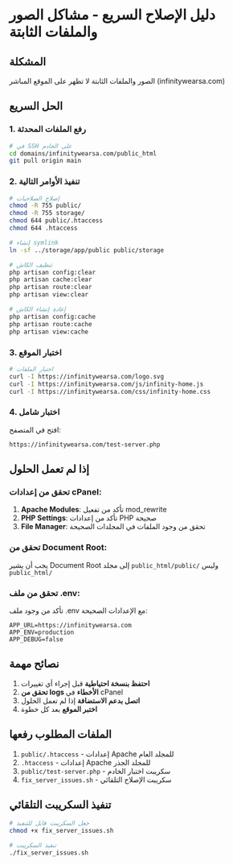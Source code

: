 # دليل الإصلاح السريع - مشاكل الصور والملفات الثابتة

## المشكلة
الصور والملفات الثابتة لا تظهر على الموقع المباشر (infinitywearsa.com)

## الحل السريع

### 1. رفع الملفات المحدثة
```bash
# في SSH على الخادم
cd domains/infinitywearsa.com/public_html
git pull origin main
```

### 2. تنفيذ الأوامر التالية
```bash
# إصلاح الصلاحيات
chmod -R 755 public/
chmod -R 755 storage/
chmod 644 public/.htaccess
chmod 644 .htaccess

# إنشاء symlink
ln -sf ../storage/app/public public/storage

# تنظيف الكاش
php artisan config:clear
php artisan cache:clear
php artisan route:clear
php artisan view:clear

# إعادة إنشاء الكاش
php artisan config:cache
php artisan route:cache
php artisan view:cache
```

### 3. اختبار الموقع
```bash
# اختبار الملفات
curl -I https://infinitywearsa.com/logo.svg
curl -I https://infinitywearsa.com/js/infinity-home.js
curl -I https://infinitywearsa.com/css/infinity-home.css
```

### 4. اختبار شامل
افتح في المتصفح:
```
https://infinitywearsa.com/test-server.php
```

## إذا لم تعمل الحلول

### تحقق من إعدادات cPanel:
1. **Apache Modules**: تأكد من تفعيل mod_rewrite
2. **PHP Settings**: تأكد من إعدادات PHP صحيحة
3. **File Manager**: تحقق من وجود الملفات في المجلدات الصحيحة

### تحقق من Document Root:
يجب أن يشير Document Root إلى مجلد `public_html/public/` وليس `public_html/`

### تحقق من ملف .env:
تأكد من وجود ملف .env مع الإعدادات الصحيحة:
```env
APP_URL=https://infinitywearsa.com
APP_ENV=production
APP_DEBUG=false
```

## نصائح مهمة

1. **احتفظ بنسخة احتياطية** قبل إجراء أي تغييرات
2. **تحقق من logs الأخطاء** في cPanel
3. **اتصل بدعم الاستضافة** إذا لم تعمل الحلول
4. **اختبر الموقع** بعد كل خطوة

## الملفات المطلوب رفعها

1. `public/.htaccess` - إعدادات Apache للمجلد العام
2. `.htaccess` - إعدادات Apache للمجلد الجذر
3. `public/test-server.php` - سكريبت اختبار الخادم
4. `fix_server_issues.sh` - سكريبت الإصلاح التلقائي

## تنفيذ السكريبت التلقائي

```bash
# جعل السكريبت قابل للتنفيذ
chmod +x fix_server_issues.sh

# تنفيذ السكريبت
./fix_server_issues.sh
```
